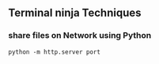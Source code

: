 ## Terminal ninja Techniques
### share files on Network using Python

```
python -m http.server port
```

### 
